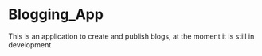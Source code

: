 # Blogging_App
This is an application to create and publish blogs, at the moment it is still in development
